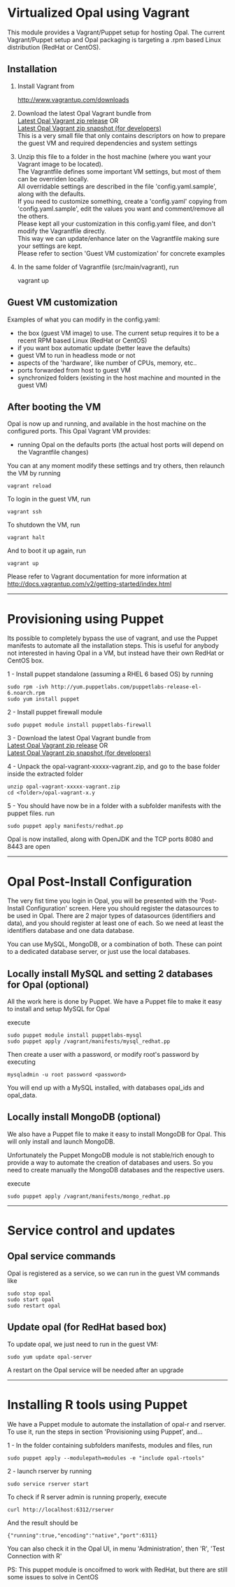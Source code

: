 # Virtualized Opal using Vagrant

This module provides a Vagrant/Puppet setup for hosting Opal.
The current Vagrant/Puppet setup and Opal packaging is targeting a .rpm based Linux distribution (RedHat or CentOS).

## Installation

1. Install Vagrant from

    http://www.vagrantup.com/downloads
2. Download the latest Opal Vagrant bundle from <br> [Latest Opal Vagrant zip release](http://repo.thehyve.nl/service/local/artifact/maven/redirect?r=releases&g=org.obiba.opal.sesi&a=opal-vagrant&e=zip&v=LATEST&c=vagrant) OR <br> [Latest Opal Vagrant zip snapshot (for developers)](http://repo.thehyve.nl/service/local/artifact/maven/redirect?r=snapshots&g=org.obiba.opal.sesi&a=opal-vagrant&e=zip&v=LATEST&c=vagrant)<br> This is a very small file that only contains descriptors on how to prepare the guest VM and required dependencies and system settings<br>
3. Unzip this file to a folder in the host machine (where you want your Vagrant image to be located).<br>
The Vagrantfile defines some important VM settings, but most of them can be overriden locally.<br>
All overridable settings are described in the file 'config.yaml.sample', along with the defaults.<br>
If you need to customize something, create a 'config.yaml' copying from 'config.yaml.sample', edit the values you want and comment/remove all the others.<br>
Please kept all your customization in this config.yaml filee, and don't modify the Vagrantfile directly.<br>
This way we can update/enhance later on the Vagrantfile making sure your settings are kept.<br>
Please refer to section 'Guest VM customization' for concrete examples<br>
4. In the same folder of Vagrantfile (src/main/vagrant), run

    vagrant up


## Guest VM customization

Examples of what you can modify in the config.yaml:

 * the box (guest VM image) to use. The current setup requires it to be a recent RPM based Linux (RedHat or CentOS)
 * if you want box automatic update (better leave the defaults)
 * guest VM to run in headless mode or not
 * aspects of the 'hardware', like number of CPUs, memory, etc..
 * ports forwarded from host to guest VM
 * synchronized folders (existing in the host machine and mounted in the guest VM)

## After booting the VM

Opal is now up and running, and available in the host machine on the configured ports.
This Opal Vagrant VM provides:
* running Opal on the defaults ports (the actual host ports will depend on the Vagrantfile changes)

You can at any moment modify these settings and try others, then relaunch the VM by running

    vagrant reload

To login in the guest VM, run

    vagrant ssh

To shutdown the VM, run

    vagrant halt

And to boot it up again, run

    vagrant up

Please refer to Vagrant documentation for more information at
    http://docs.vagrantup.com/v2/getting-started/index.html

---

# Provisioning using Puppet

Its possible to completely bypass the use of vagrant, and use the Puppet manifests to automate all the installation steps.
This is useful for anybody not interested in having Opal in a VM, but instead have their own RedHat or CentOS box.

1 - Install puppet standalone (assuming a RHEL 6 based OS) by running

    sudo rpm -ivh http://yum.puppetlabs.com/puppetlabs-release-el-6.noarch.rpm
    sudo yum install puppet

2 - Install puppet firewall module

    sudo puppet module install puppetlabs-firewall

3 - Download the latest Opal Vagrant bundle from <br> [Latest Opal Vagrant zip release](http://repo.thehyve.nl/service/local/artifact/maven/redirect?r=releases&g=org.obiba.opal.sesi&a=opal-vagrant&e=zip&v=LATEST&c=vagrant) OR <br> [Latest Opal Vagrant zip snapshot (for developers)](http://repo.thehyve.nl/service/local/artifact/maven/redirect?r=snapshots&g=org.obiba.opal.sesi&a=opal-vagrant&e=zip&v=LATEST&c=vagrant)<br>

4 - Unpack the opal-vagrant-xxxxx-vagrant.zip, and go to the base folder inside the extracted folder

    unzip opal-vagrant-xxxxx-vagrant.zip
    cd <folder>/opal-vagrant-x.y

5 - You should have now be in a folder with a subfolder manifests with the puppet files. run

    sudo puppet apply manifests/redhat.pp


Opal is now installed, along with OpenJDK and the TCP ports 8080 and 8443 are open

---

# Opal Post-Install Configuration

The very fist time you login in Opal, you will be presented with the 'Post-Install Configuration' screen.
Here you should register the datasources to be used in Opal.
There are 2 major types of datasources (identifiers and data), and you should register at least one of each.
So we need at least the identifiers database and one data database.

You can use MySQL, MongoDB, or a combination of both.
These can point to a dedicated database server, or just use the local databases.


## Locally install MySQL and setting 2 databases for Opal (optional)

All the work here is done by Puppet.
We have a Puppet file to make it easy to install and setup MySQL for Opal

execute

    sudo puppet module install puppetlabs-mysql
    sudo puppet apply /vagrant/manifests/mysql_redhat.pp

Then create a user with a password, or modify root's password by executing

    mysqladmin -u root password <password>

You will end up with a MySQL installed, with databases opal_ids and opal_data.

## Locally install MongoDB (optional)

We also have a Puppet file to make it easy to install MongoDB for Opal.
This will only install and launch MongoDB.

Unfortunately the Puppet MongoDB module is not stable/rich enough to provide a way to automate the creation of databases and users.
So you need to create manually the MongoDB databases and the respective users.

execute

    sudo puppet apply /vagrant/manifests/mongo_redhat.pp

---

# Service control and updates

## Opal service commands
Opal is registered as a service, so we can run in the guest VM commands like

    sudo stop opal
    sudo start opal
    sudo restart opal

## Update opal (for RedHat based box)

To update opal, we just need to run in the guest VM:

    sudo yum update opal-server

A restart on the Opal service will be needed after an upgrade

---

# Installing R tools using Puppet

We have a Puppet module to automate the installation of opal-r and rserver.
To use it, run the steps in section 'Provisioning using Puppet', and...

1 - In the folder containing subfolders manifests, modules and files, run

    sudo puppet apply --modulepath=modules -e "include opal-rtools"

2 - launch rserver by running

    sudo service rserver start
    

To check if R server admin is running properly, execute

    curl http://localhost:6312/rserver
    
And the result should be 
    
    {"running":true,"encoding":"native","port":6311}

You can also check it in the Opal UI, in menu 'Administration', then 'R', 'Test Connection with R'

PS: This puppet module is oncoifmed to work with RedHat, but there are still some issues to solve in CentOS
